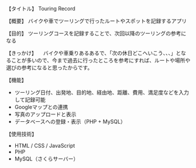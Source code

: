 【タイトル】
Touring Record

【概要】
バイクや車でツーリングで行ったルートやスポットを記録するアプリ

【目的】
ツーリングコースを記録することで、次回以降のツーリングの参考になる

【きっかけ】
　バイクや車乗りあるあるで、「次の休日どこへいこう、、、」となることが多いので、今まで過去に行ったところを参考にすれば、ルートや場所や選びの参考になると思ったからです。

【機能】
- ツーリング日付、出発地、目的地、経由地、距離、費用、満足度などを入力して記録可能
- Googleマップとの連携
- 写真のアップロードと表示
- データベースへの登録・表示（PHP + MySQL）

【使用技術】
- HTML / CSS / JavaScript
- PHP
- MySQL（さくらサーバー）
